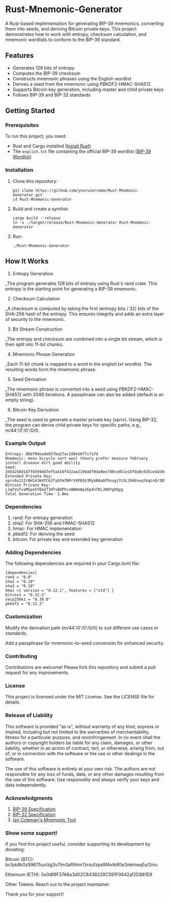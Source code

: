 # Rust-Mnemonic-Generator

A Rust-based implementation for generating BIP-39 mnemonics, converting them into seeds, and deriving Bitcoin private keys. This project demonstrates how to work with entropy, checksum calculation, and mnemonic wordlists to conform to the BIP-39 standard.

## Features

- Generates 128 bits of entropy
- Computes the BIP-39 checksum
- Constructs mnemonic phrases using the English wordlist
- Derives a seed from the mnemonic using PBKDF2-HMAC-SHA512
- Supports Bitcoin key generation, including master and child private keys
- Follows BIP-39 and BIP-32 standards

## Getting Started

### Prerequisites

To run this project, you need:

- Rust and Cargo installed ([Install Rust](https://www.rust-lang.org/tools/install))
- The `english.txt` file containing the official BIP-39 wordlist ([BIP-39 Wordlist](https://github.com/bitcoin/bips/blob/master/bip-0039/english.txt))

### Installation

1. Clone this repository:
   ```
   git clone https://github.com/yourusername/Rust-Mnemonic-Generator.git
   cd Rust-Mnemonic-Generator
   ```

2. Build and create a symlink:
   ```
   cargo build --release
   ln -s ./target/release/Rust-Mnemonic-Generator Rust-Mnemonic-Generator
   ```

3. Run:
   ```
   ./Rust-Mnemonic-Generator
   ```

## How It Works

1. Entropy Generation

_The program generates 128 bits of entropy using Rust's rand crate. This entropy is the starting point for generating a BIP-39 mnemonic.

2. Checksum Calculation

_A checksum is computed by taking the first (entropy bits / 32) bits of the SHA-256 hash of the entropy. This ensures integrity and adds an extra layer of security to the mnemonic.

3. Bit Stream Construction

_The entropy and checksum are combined into a single bit stream, which is then split into 11-bit chunks.

4. Mnemonic Phrase Generation

_Each 11-bit chunk is mapped to a word in the english.txt wordlist. The resulting words form the mnemonic phrase.

5. Seed Derivation

_The mnemonic phrase is converted into a seed using PBKDF2-HMAC-SHA512 with 2048 iterations. A passphrase can also be added (default is an empty string).

6. Bitcoin Key Derivation

_The seed is used to generate a master private key (xpriv). Using BIP-32, the program can derive child private keys for specific paths, e.g., m/44'/0'/0'/0/0.

### Example Output

```
Entropy: 8bbf9deade037ba27ac2d8e16f7cfa7d
Mnemonic: menu bicycle sort wool theory prefer measure february install disease dirt good ability
Seed: 2d54258d147fb594dd7ef5a416f432ae219da8f0da8ee7d0ce451e10fda0c635ceda594b6213da794ec6787c8bd4cf9437ab3246ac698cc9ced4a36ae6042f66
Extended Private Key: xprv9s21ZrQH143K4TC62fybTm7NPrVXP69z3MykR8aGP5nvgz7z5L266EnxqtkqLnQr3DS8a4XfP3Xs1bguSnRNgUdEUa6Kvr7Jm274EcSqHi7
Bitcoin Private Key: L1qYVuTvaMSpnXfEm271HTvBdPhcxQWUmAp1Ep4nTKLJWQYgXQyg
Total Generation Time: 2.8ms
```

### Dependencies

1. rand: For entropy generation
2. sha2: For SHA-256 and HMAC-SHA512
3. hmac: For HMAC implementation
4. pbkdf2: For deriving the seed
5. bitcoin: For private key and extended key generation

### Adding Dependencies

The following dependencies are required in your Cargo.toml file:

```
[dependencies]
rand = "0.8"
sha2 = "0.10"
sha3 = "0.10"
hmac ={ version = "0.12.1", features = ["std"] }
bitcoin = "0.32.5"
secp256k1 = "0.30.0"
pbkdf2 = "0.12.2"
```

### Customization

Modify the derivation path (m/44'/0'/0'/0/0) to suit different use cases or standards.

Add a passphrase for mnemonic-to-seed conversion for enhanced security.

### Contributing

Contributions are welcome! Please fork this repository and submit a pull request for any improvements.

### License

This project is licensed under the MIT License. See the LICENSE file for details.

### Release of Liability

This software is provided "as is", without warranty of any kind, express or implied, including but not limited to the warranties of merchantability, fitness for a particular purpose, and noninfringement. In no event shall the authors or copyright holders be liable for any claim, damages, or other liability, whether in an action of contract, tort, or otherwise, arising from, out of, or in connection with the software or the use or other dealings in the software.

The use of this software is entirely at your own risk. The authors are not responsible for any loss of funds, data, or any other damages resulting from the use of this software. Use responsibly and always verify your keys and data independently.

### Acknowledgments

1. [BIP-39 Specification](https://github.com/bitcoin/bips/blob/master/bip-0039.mediawiki)
2. [BIP-32 Specification](https://github.com/bitcoin/bips/blob/master/bip-0032.mediawiki)
3. [Ian Coleman's Mnemonic Tool](https://github.com/iancoleman/bip39)


### Show some support!

If you find this project useful, consider supporting its development by donating:

Bitcoin (BTC): bc1pk8k0z99675uvlzg3v7tm3afllhlm7zrsufzpa9f4xtk80e3mknwq5yl2mu

Ethereum (ETH): 0x0df8F37A6a3d02C8438229C591F0642af2D881E9

Other Tokens: Reach out to the project maintainer.

Thank you for your support!
